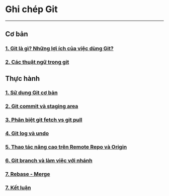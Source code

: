# Ghi chép Git
--------------------------------
## Cơ bản
### [1. Git là gì? Những lợi ích của việc dùng Git?](docs/git-overview-for-beginner.md)
### [2. Các thuật ngữ trong git](docs/git-term.md)
## Thực hành 
### [1. Sử dụng Git cơ bản](docs/git-basic.md)
### [2. Git commit và staging area](docs/git-commit-stagingarea.md)
### [3. Phân biệt git fetch vs git pull](docs/git-fetch-pull.md)
### [4. Git log và undo](docs/git-log-undo.md)
### [5. Thao tác nâng cao trên Remote Repo và Origin](docs/git-remote-repo-origin.md)
### [6. Git branch và làm việc với nhánh](docs/git-branch.md)
### [7. Rebase - Merge](docs/git-merge-rebase.md)
### [7. Kết luận](docs/ketluan.md)